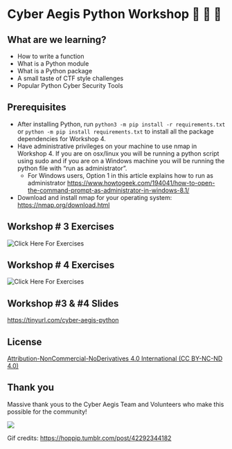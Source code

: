 # Cyber Aegis Python Workshop 🎉 🐍 🎉 

## What are we learning? 

- How to write a function
- What is a Python module
- What is a Python package
- A small taste of CTF style challenges
- Popular Python Cyber Security Tools

## Prerequisites

- After installing Python, run `python3 -m pip install -r requirements.txt` or `python -m pip install requirements.txt` to install all the package dependencies for Workshop 4.
- Have administrative privileges on your machine to use nmap in Workshop 4. If you are on osx/linux you will be running a python script using sudo and if you are on a Windows machine you will be running the python file with “run as administrator”.
  - For Windows users, Option 1 in this article explains how to run as administrator https://www.howtogeek.com/194041/how-to-open-the-command-prompt-as-administrator-in-windows-8.1/ 
- Download and install nmap for your operating system: https://nmap.org/download.html


## Workshop # 3 Exercises 
![Click Here For Exercises](https://github.com/rachelwritingcode/cyber-aegis-python-workshop/tree/main/module_03/exercises)

## Workshop # 4 Exercises 
![Click Here For Exercises](https://github.com/rachelwritingcode/cyber-aegis-python-workshop/tree/main/module_04/exercises)

## Workshop #3 & #4 Slides
https://tinyurl.com/cyber-aegis-python

## License
[Attribution-NonCommercial-NoDerivatives 4.0 International (CC BY-NC-ND 4.0)](https://creativecommons.org/licenses/by-nc-nd/4.0/)

## Thank you
Massive thank yous to the Cyber Aegis Team and Volunteers who make this possible for the community! 

![](https://media.giphy.com/media/BXVRf5GyMlElO/giphy.gif)

Gif credits: https://hoppip.tumblr.com/post/42292344182
